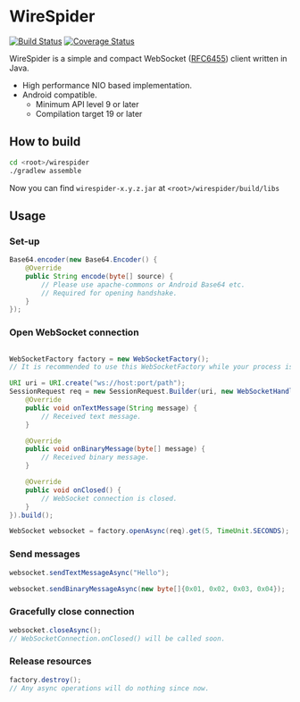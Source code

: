 WireSpider
=====
[![Build Status](https://travis-ci.org/kazyx/wirespider.svg?branch=master)](https://travis-ci.org/kazyx/wirespider)
[![Coverage Status](https://coveralls.io/repos/kazyx/wirespider/badge.svg?branch=master)](https://coveralls.io/r/kazyx/wirespider)

WireSpider is a simple and compact WebSocket ([RFC6455](http://tools.ietf.org/html/rfc6455)) client written in Java.

- High performance NIO based implementation.
- Android compatible.
    - Minimum API level 9 or later
    - Compilation target 19 or later

## How to build
```bash
cd <root>/wirespider
./gradlew assemble
```
Now you can find `wirespider-x.y.z.jar` at `<root>/wirespider/build/libs`

## Usage

### Set-up
```java
Base64.encoder(new Base64.Encoder() {
    @Override
    public String encode(byte[] source) {
        // Please use apache-commons or Android Base64 etc.
        // Required for opening handshake.
    }
});
```

### Open WebSocket connection
```java

WebSocketFactory factory = new WebSocketFactory();
// It is recommended to use this WebSocketFactory while your process is alive.

URI uri = URI.create("ws://host:port/path");
SessionRequest req = new SessionRequest.Builder(uri, new WebSocketHandler() {
    @Override
    public void onTextMessage(String message) {
        // Received text message.
    }

    @Override
    public void onBinaryMessage(byte[] message) {
        // Received binary message.
    }

    @Override
    public void onClosed() {
        // WebSocket connection is closed.
    }
}).build();

WebSocket websocket = factory.openAsync(req).get(5, TimeUnit.SECONDS);
```

### Send messages
```java
websocket.sendTextMessageAsync("Hello");
```
```java
websocket.sendBinaryMessageAsync(new byte[]{0x01, 0x02, 0x03, 0x04});
```

### Gracefully close connection
```java
websocket.closeAsync();
// WebSocketConnection.onClosed() will be called soon.
```

### Release resources
```java
factory.destroy();
// Any async operations will do nothing since now.
```
